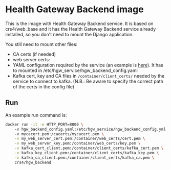 # Health Gateway Backend image

This is the image with Health Gateway Backend service. It is based on crs4/web_base and it has
the Health Gateway Backend service already installed, so you don't need to mount the Django application.

You still need to mount other files:
 * CA certs (if needed)
 * web server certs:
 * YAML configuration required by the service (an example is [here](https://github.com/crs4/health-gateway/blob/develop/docker/environments/common/config_files/hgw_backend_config.yml)).
   It has to mounted in /etc/hgw_service/hgw_backend_config.yaml
 * Kafka cert, key and CA files in `/container/client_certs/` needed by the service to connect to kafka.
   (N.B.: Be aware to specify the correct path of the certs in the config file)

## Run

An example run command is:

```bash
docker run -it -e HTTP_PORT=8000 \ 
    -v hgw_backend_config.yaml:/etc/hgw_service/hgw_backend_config.yml
    -v mycacert.pem:/cacerts/mycacert.pem \
    -v my_web_server_cert.pem:/container/web_certs/cert.pem \
    -v my_web_server_key.pem:/container/web_certs/key.pem \
    -v kafka_cert_client.pem:/container/client_certs/kafka_cert.pem \
    -v kafka_key_client.pem:/container/client_certs/kafka_key.pem \
    -v kafka_ca_client.pem:/container/client_certs/kafka_ca.pem \
    crs4/hgw_backend
```  
